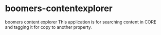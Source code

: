 boomers-contentexplorer
=======================

boomers content explorer
This application is for searching content in CORE and tagging it for copy to another property.